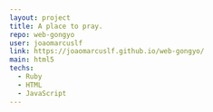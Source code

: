 ```yaml
---
layout: project
title: A place to pray.
repo: web-gongyo
user: joaomarcuslf
link: https://joaomarcuslf.github.io/web-gongyo/
main: html5
techs:
  - Ruby
  - HTML
  - JavaScript
---
```

